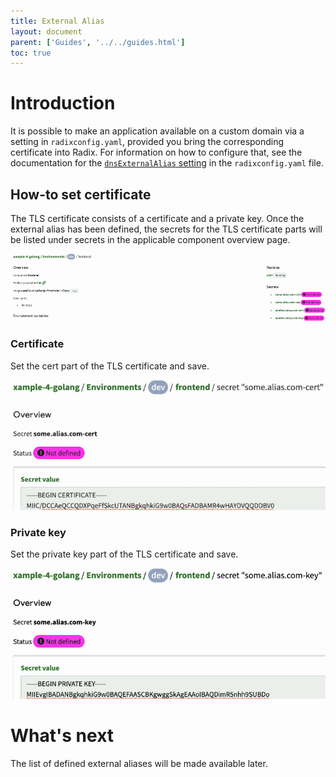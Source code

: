 ```yaml
---
title: External Alias
layout: document
parent: ['Guides', '../../guides.html']
toc: true
---
```


# Introduction

It is possible to make an application available on a custom domain via a setting in `radixconfig.yaml`, provided you bring the corresponding certificate into Radix. For information on how to configure that, see the documentation for the [`dnsExternalAlias` setting](../../docs/reference-radix-config/#dnsexternalalias) in the `radixconfig.yaml` file.

## How-to set certificate

The TLS certificate consists of a certificate and a private key. Once the external alias has been defined, the secrets for the TLS certificate parts will be listed under secrets in the applicable component overview page.

![List of secrets for corresponding TLS certificate](list-of-external-alias-secrets.png "List of Secrets")

### Certificate 
Set the cert part of the TLS certificate and save.

![Setting the cert part](setting-cert.png "Setting cert")

### Private key
Set the private key part of the TLS certificate and save.

![Setting the private key part](setting-private-key.png "Setting private key")

# What's next

The list of defined external aliases will be made available later.
